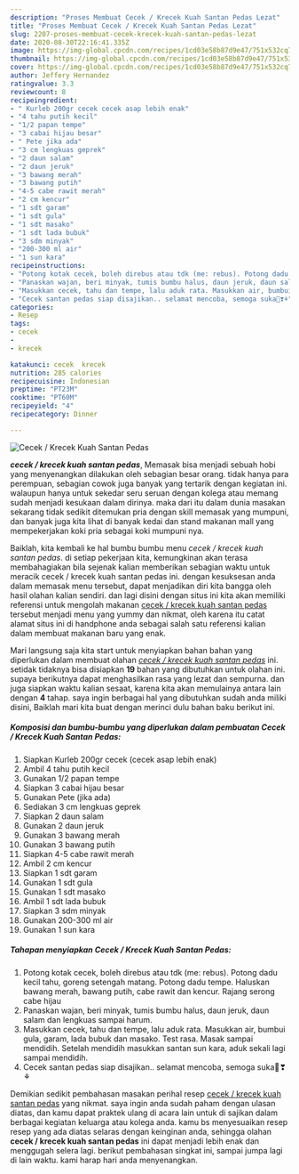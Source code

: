 ```yaml
---
description: "Proses Membuat Cecek / Krecek Kuah Santan Pedas Lezat"
title: "Proses Membuat Cecek / Krecek Kuah Santan Pedas Lezat"
slug: 2207-proses-membuat-cecek-krecek-kuah-santan-pedas-lezat
date: 2020-08-30T22:16:41.335Z
image: https://img-global.cpcdn.com/recipes/1cd03e58b87d9e47/751x532cq70/cecek-krecek-kuah-santan-pedas-foto-resep-utama.jpg
thumbnail: https://img-global.cpcdn.com/recipes/1cd03e58b87d9e47/751x532cq70/cecek-krecek-kuah-santan-pedas-foto-resep-utama.jpg
cover: https://img-global.cpcdn.com/recipes/1cd03e58b87d9e47/751x532cq70/cecek-krecek-kuah-santan-pedas-foto-resep-utama.jpg
author: Jeffery Hernandez
ratingvalue: 3.3
reviewcount: 8
recipeingredient:
- " Kurleb 200gr cecek cecek asap lebih enak"
- "4 tahu putih kecil"
- "1/2 papan tempe"
- "3 cabai hijau besar"
- " Pete jika ada"
- "3 cm lengkuas geprek"
- "2 daun salam"
- "2 daun jeruk"
- "3 bawang merah"
- "3 bawang putih"
- "4-5 cabe rawit merah"
- "2 cm kencur"
- "1 sdt garam"
- "1 sdt gula"
- "1 sdt masako"
- "1 sdt lada bubuk"
- "3 sdm minyak"
- "200-300 ml air"
- "1 sun kara"
recipeinstructions:
- "Potong kotak cecek, boleh direbus atau tdk (me: rebus). Potong dadu kecil tahu, goreng setengah matang. Potong dadu tempe. Haluskan bawang merah, bawang putih, cabe rawit dan kencur. Rajang serong cabe hijau"
- "Panaskan wajan, beri minyak, tumis bumbu halus, daun jeruk, daun salam dan lengkuas sampai harum."
- "Masukkan cecek, tahu dan tempe, lalu aduk rata. Masukkan air, bumbui gula, garam, lada bubuk dan masako. Test rasa. Masak sampai mendidih. Setelah mendidih masukkan santan sun kara, aduk sekali lagi sampai mendidih."
- "Cecek santan pedas siap disajikan.. selamat mencoba, semoga suka🤗❣⚘"
categories:
- Resep
tags:
- cecek
- 
- krecek

katakunci: cecek  krecek 
nutrition: 285 calories
recipecuisine: Indonesian
preptime: "PT23M"
cooktime: "PT60M"
recipeyield: "4"
recipecategory: Dinner

---
```



![Cecek / Krecek Kuah Santan Pedas](https://img-global.cpcdn.com/recipes/1cd03e58b87d9e47/751x532cq70/cecek-krecek-kuah-santan-pedas-foto-resep-utama.jpg)

<b><i>cecek / krecek kuah santan pedas</i></b>, Memasak bisa menjadi sebuah hobi yang menyenangkan dilakukan oleh sebagian besar orang. tidak hanya para perempuan, sebagian cowok juga banyak yang tertarik dengan kegiatan ini. walaupun hanya untuk sekedar seru seruan dengan kolega atau memang sudah menjadi kesukaan dalam dirinya. maka dari itu dalam dunia masakan sekarang tidak sedikit ditemukan pria dengan skill memasak yang mumpuni, dan banyak juga kita lihat di banyak kedai dan stand makanan mall yang mempekerjakan koki pria sebagai koki mumpuni nya.



Baiklah, kita kembali ke hal bumbu bumbu menu <i>cecek / krecek kuah santan pedas</i>. di setiap pekerjaan kita, kemungkinan akan terasa membahagiakan bila sejenak kalian memberikan sebagian waktu untuk meracik cecek / krecek kuah santan pedas ini. dengan kesuksesan anda dalam memasak menu tersebut, dapat menjadikan diri kita bangga oleh hasil olahan kalian sendiri. dan lagi disini dengan situs ini kita akan memiliki referensi untuk mengolah makanan <u>cecek / krecek kuah santan pedas</u> tersebut menjadi menu yang yummy dan nikmat, oleh karena itu catat alamat situs ini di handphone anda sebagai salah satu referensi kalian dalam membuat makanan baru yang enak.


Mari langsung saja kita start untuk menyiapkan bahan bahan yang diperlukan dalam membuat olahan <u><i>cecek / krecek kuah santan pedas</i></u> ini. setidak tidaknya bisa disiapkan <b>19</b> bahan yang dibutuhkan untuk olahan ini. supaya berikutnya dapat menghasilkan rasa yang lezat dan sempurna. dan juga siapkan waktu kalian sesaat, karena kita akan memulainya antara lain dengan <b>4</b> tahap. saya ingin berbagai hal yang dibutuhkan sudah anda miliki disini, Baiklah mari kita buat dengan merinci dulu bahan baku berikut ini.

<!--inarticleads1-->

##### Komposisi dan bumbu-bumbu yang diperlukan dalam pembuatan Cecek / Krecek Kuah Santan Pedas:

1. Siapkan  Kurleb 200gr cecek (cecek asap lebih enak)
1. Ambil 4 tahu putih kecil
1. Gunakan 1/2 papan tempe
1. Siapkan 3 cabai hijau besar
1. Gunakan  Pete (jika ada)
1. Sediakan 3 cm lengkuas geprek
1. Siapkan 2 daun salam
1. Gunakan 2 daun jeruk
1. Gunakan 3 bawang merah
1. Gunakan 3 bawang putih
1. Siapkan 4-5 cabe rawit merah
1. Ambil 2 cm kencur
1. Siapkan 1 sdt garam
1. Gunakan 1 sdt gula
1. Gunakan 1 sdt masako
1. Ambil 1 sdt lada bubuk
1. Siapkan 3 sdm minyak
1. Gunakan 200-300 ml air
1. Gunakan 1 sun kara




<!--inarticleads2-->

##### Tahapan menyiapkan Cecek / Krecek Kuah Santan Pedas:

1. Potong kotak cecek, boleh direbus atau tdk (me: rebus). Potong dadu kecil tahu, goreng setengah matang. Potong dadu tempe. Haluskan bawang merah, bawang putih, cabe rawit dan kencur. Rajang serong cabe hijau
1. Panaskan wajan, beri minyak, tumis bumbu halus, daun jeruk, daun salam dan lengkuas sampai harum.
1. Masukkan cecek, tahu dan tempe, lalu aduk rata. Masukkan air, bumbui gula, garam, lada bubuk dan masako. Test rasa. Masak sampai mendidih. Setelah mendidih masukkan santan sun kara, aduk sekali lagi sampai mendidih.
1. Cecek santan pedas siap disajikan.. selamat mencoba, semoga suka🤗❣⚘




Demikian sedikit pembahasan masakan perihal resep <u>cecek / krecek kuah santan pedas</u> yang nikmat. saya ingin anda sudah paham dengan ulasan diatas, dan kamu dapat praktek ulang di acara lain untuk di sajikan dalam berbagai kegiatan keluarga atau kolega anda. kamu bs menyesuaikan resep resep yang ada diatas selaras dengan keinginan anda, sehingga olahan <b>cecek / krecek kuah santan pedas</b> ini dapat menjadi lebih enak dan menggugah selera lagi. berikut pembahasan singkat ini, sampai jumpa lagi di lain waktu. kami harap hari anda menyenangkan.
